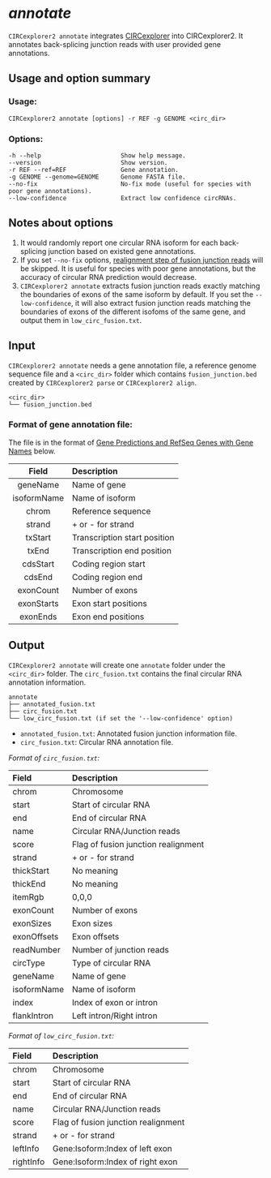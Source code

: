 # *annotate*

`CIRCexplorer2 annotate` integrates [CIRCexplorer](http://yanglab.github.io/CIRCexplorer/) into CIRCexplorer2. It annotates back-splicing junction reads with user provided gene annotations.

## Usage and option summary

### Usage:

```
CIRCexplorer2 annotate [options] -r REF -g GENOME <circ_dir>
```

### Options:

```
-h --help                      Show help message.
--version                      Show version.
-r REF --ref=REF               Gene annotation.
-g GENOME --genome=GENOME      Genome FASTA file.
--no-fix                       No-fix mode (useful for species with poor gene annotations).
--low-confidence               Extract low confidence circRNAs.
```

## Notes about options

1. It would randomly report one circular RNA isoform for each back-splicing junction based on existed gene annotations.
2. If you set `--no-fix` options, [realignment step of fusion junction reads](http://www.sciencedirect.com/science/article/pii/S0092867414011118) will be skipped. It is useful for species with poor gene annotations, but the accuracy of circular RNA prediction would decrease.
3. `CIRCexplorer2 annotate` extracts fusion junction reads exactly matching the boundaries of exons of the same isoform by default. If you set the `--low-confidence`, it will also extract fusion junction reads matching the boundaries of exons of the different isofoms of the same gene, and output them in `low_circ_fusion.txt`.

## Input

`CIRCexplorer2 annotate` needs a gene annotation file, a reference genome sequence file and a `<circ_dir>` folder which contains `fusion_junction.bed` created by `CIRCexplorer2 parse` or `CIRCexplorer2 align`.

```
<circ_dir>
└── fusion_junction.bed
```

### Format of gene annotation file:

The file is in the format of [Gene Predictions and RefSeq Genes with Gene Names](https://genome.ucsc.edu/FAQ/FAQformat.html#format9) below.

| Field       | Description                   |
| :---------: | :---------------------------- |
| geneName    | Name of gene                  |
| isoformName | Name of isoform               |
| chrom       | Reference sequence            |
| strand      | + or - for strand             |
| txStart     | Transcription start position  |
| txEnd       | Transcription end position    |
| cdsStart    | Coding region start           |
| cdsEnd      | Coding region end             |
| exonCount   | Number of exons               |
| exonStarts  | Exon start positions          |
| exonEnds    | Exon end positions            |


## Output

`CIRCexplorer2 annotate` will create one `annotate` folder under the `<circ_dir>` folder. The `circ_fusion.txt` contains the final circular RNA annotation information.

```
annotate
├── annotated_fusion.txt
├── circ_fusion.txt
└── low_circ_fusion.txt (if set the '--low-confidence' option)
```

* `annotated_fusion.txt`: Annotated fusion junction information file.
* `circ_fusion.txt`: Circular RNA annotation file.

*Format of `circ_fusion.txt`:*

| Field       | Description                           |
| :---------- | :------------------------------------ |
| chrom       | Chromosome                            |
| start       | Start of circular RNA                 |
| end         | End of circular RNA                   |
| name        | Circular RNA/Junction reads           |
| score       | Flag of fusion junction realignment   |
| strand      | + or - for strand                     |
| thickStart  | No meaning                            |
| thickEnd    | No meaning                            |
| itemRgb     | 0,0,0                                 |
| exonCount   | Number of exons                       |
| exonSizes   | Exon sizes                            |
| exonOffsets | Exon offsets                          |
| readNumber  | Number of junction reads              |
| circType    | Type of circular RNA                  |
| geneName    | Name of gene                          |
| isoformName | Name of isoform                       |
| index       | Index of exon or intron               |
| flankIntron | Left intron/Right intron              |

*Format of `low_circ_fusion.txt`:*

| Field       | Description                           |
| :---------- | :------------------------------------ |
| chrom       | Chromosome                            |
| start       | Start of circular RNA                 |
| end         | End of circular RNA                   |
| name        | Circular RNA/Junction reads           |
| score       | Flag of fusion junction realignment   |
| strand      | + or - for strand                     |
| leftInfo    | Gene:Isoform:Index of left exon       |
| rightInfo   | Gene:Isoform:Index of right exon      |
